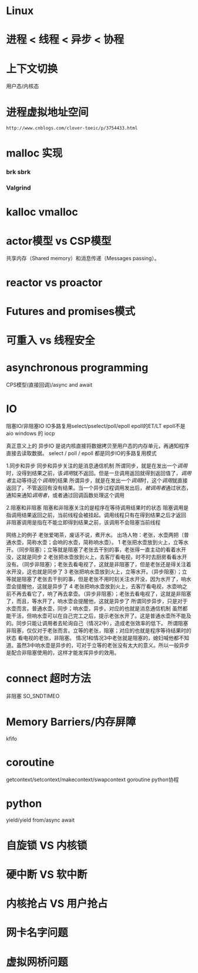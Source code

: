 # Linux

# 进程 < 线程 < 异步 < 协程

# 上下文切换
用户态/内核态

# 进程虚拟地址空间
    http://www.cnblogs.com/clover-toeic/p/3754433.html

# malloc 实现
### brk sbrk

### Valgrind

# kalloc vmalloc

# actor模型 vs CSP模型
共享内存（Shared memory）和消息传递（Messages passing）。

# reactor vs proactor
[](https://www.artima.com/articles/io_design_patterns.html)

# Futures and promises模式

# 可重入 vs 线程安全

# asynchronous programming
CPS模型(直接回调)/async and await

# IO
阻塞IO/非阻塞IO
IO多路复用select/pselect/poll/epoll
epoll的ET/LT
epoll不是aio
windows 的 iocp

真正意义上的 异步IO 是说内核直接将数据拷贝至用户态的内存单元，再通知程序直接去读取数据。
select / poll / epoll 都是同步IO的多路复用模式

1.同步和异步
同步和异步关注的是消息通信机制
所谓同步，就是在发出一个*调用*时，没得到结果之前，该*调用*就不返回。但是一旦调用返回就得到返回值了，*调用者*主动等待这个*调用*的结果
所谓异步，就是在发出一个*调用*时，这个*调用*就直接返回了，不管返回有没有结果。当一个异步过程调用发出后，*被调用者*通过状态，通知来通知*调用者*，或者通过回调函数处理这个调用

2.阻塞和非阻塞
阻塞和非阻塞关注的是程序在等待调用结果时的状态
阻塞调用是指调用结果返回之前，当前线程会被挂起。调用线程只有在得到结果之后才返回
非阻塞调用是指在不能立即得到结果之前，该调用不会阻塞当前线程

网络上的例子
老张爱喝茶，废话不说，煮开水。
出场人物：老张，水壶两把（普通水壶，简称水壶；会响的水壶，简称响水壶）。
1 老张把水壶放到火上，立等水开。（同步阻塞）；立等就是阻塞了老张去干别的事，老张得一直主动的看着水开没，这就是同步
2 老张把水壶放到火上，去客厅看电视，时不时去厨房看看水开没有。（同步非阻塞）；老张去看电视了，这就是非阻塞了，但是老张还是得关注着水开没，这也就是同步了
3 老张把响水壶放到火上，立等水开。（异步阻塞）；立等就是阻塞了老张去干别的事，但是老张不用时刻关注水开没，因为水开了，响水壶会提醒他，这就是异步了
4 老张把响水壶放到火上，去客厅看电视，水壶响之前不再去看它了，响了再去拿壶。（异步非阻塞）；老张去看电视了，这就是非阻塞了，而且，等水开了，响水壶会提醒他，这就是异步了
所谓同步异步，只是对于水壶而言。普通水壶，同步；响水壶，异步。对应的也就是消息通信机制
虽然都能干活，但响水壶可以在自己完工之后，提示老张水开了。这是普通水壶所不能及的。同步只能让调用者去轮询自己（情况2中），造成老张效率的低下。
所谓阻塞非阻塞，仅仅对于老张而言。立等的老张，阻塞；对应的也就是程序等待结果时的状态
看电视的老张，非阻塞。
情况1和情况3中老张就是阻塞的，媳妇喊他都不知道。虽然3中响水壶是异步的，可对于立等的老张没有太大的意义。所以一般异步是配合非阻塞使用的，这样才能发挥异步的效用。

# connect 超时方法
非阻塞
SO_SNDTIMEO

# Memory Barriers/内存屏障
kfifo

# coroutine
getcontext/setcontext/makecontext/swapcontext
goroutine
python协程

# python
yield/yield from/async await

# 自旋锁 VS 内核锁

# 硬中断 VS 软中断

# 内核抢占 VS 用户抢占

# 网卡名字问题
# 虚拟网桥问题
